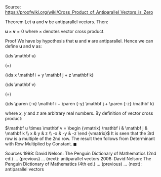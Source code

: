 # 

Source: https://proofwiki.org/wiki/Cross_Product_of_Antiparallel_Vectors_is_Zero

Theorem
Let $\mathbf u$ and $\mathbf v$ be antiparallel vectors.
Then:

$\mathbf u \times \mathbf v = 0$
where $\times$ denotes vector cross product.


Proof
We have by hypothesis that $\mathbf u$ and $\mathbf v$ are antiparallel.
Hence we can define $\mathbf u$ and $\mathbf v$ as:














\(\ds \mathbf u\)

\(=\)







\(\ds x \mathbf i + y \mathbf j + z \mathbf k\)




















\(\ds \mathbf v\)

\(=\)







\(\ds \paren {-x} \mathbf i + \paren {-y} \mathbf j + \paren {-z} \mathbf k\)









where $x$, $y$ and $z$ are arbitrary real numbers.
By definition of vector cross product:

$\mathbf u \times \mathbf v = \begin {vmatrix} \mathbf i & \mathbf j & \mathbf k \\ x & y & z \\ -x & -y & -z \end {vmatrix}$
It is seen that the $3$rd row is a multiple of the $2$nd row.
The result then follows from Determinant with Row Multiplied by Constant.
$\blacksquare$


Sources
1998: David Nelson: The Penguin Dictionary of Mathematics (2nd ed.) ... (previous) ... (next): antiparallel vectors
2008: David Nelson: The Penguin Dictionary of Mathematics (4th ed.) ... (previous) ... (next): antiparallel vectors




